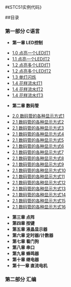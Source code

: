 #《STC51实例代码》

##目录
### 第一部分 C语言
* **第一章 LED控制**
 - [1.0 点亮一个LED灯1](1.0.c)
 - [1.1 点亮一个LED灯2](1.1.c)
 - [1.2 点亮多个LED灯1](1.2.0.c)
 - [1.2 点亮多个LED灯2](1.2.1.c)
 - [1.3 单灯闪烁](1.3.c)
 - [1.4 花样流水灯1](1.4.0.c)
 - [1.4 花样流水灯2](1.4.1.c)
 - [1.4 花样流水灯3](1.4.2.c)
* **第二章 数码管**
 - [2.0 数码管的各种显示方式1](1.2.0.c)
 - [2.1 数码管的各种显示方式2](1.2.1.c)
 - [2.1 数码管的各种显示方式3](1.2.2.c)
 - [2.1 数码管的各种显示方式4](1.2.3.c)
 - [2.1 数码管的各种显示方式5](1.2.4.c)
 - [2.1 数码管的各种显示方式6](1.2.5.c)
 - [2.1 数码管的各种显示方式7](1.2.6.c)
 - [2.1 数码管的各种显示方式8](1.2.7.c)
 - [2.1 数码管的各种显示方式9](1.2.8.c)
 - [2.1 数码管的各种显示方式10](1.2.9.c)
 - [2.1 数码管的各种显示方式11](1.2.10.c)
 - [2.1 数码管的各种显示方式12](1.2.11.c)
 - [2.1 数码管的各种显示方式13](1.2.12.c)
 - [2.1 数码管的各种显示方式14](1.2.13.c)
 - [2.1 数码管的各种显示方式15](1.2.14.c)
 - [2.1 数码管的各种显示方式16](1.2.15.c)
* **第三章 点阵**
* **第四章 按键**
* **第五章 液晶显示器**
* **第六章 定时器/计数器**
* **第七章 看门狗**
* **第八章 串口**
* **第九章 蜂鸣器**
* **第十章 继电器**
* **第十一章 直流电机**

### 第二部分 汇编
